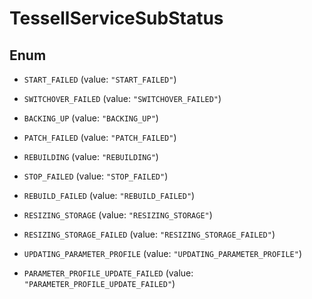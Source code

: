

# TessellServiceSubStatus

## Enum


* `START_FAILED` (value: `"START_FAILED"`)

* `SWITCHOVER_FAILED` (value: `"SWITCHOVER_FAILED"`)

* `BACKING_UP` (value: `"BACKING_UP"`)

* `PATCH_FAILED` (value: `"PATCH_FAILED"`)

* `REBUILDING` (value: `"REBUILDING"`)

* `STOP_FAILED` (value: `"STOP_FAILED"`)

* `REBUILD_FAILED` (value: `"REBUILD_FAILED"`)

* `RESIZING_STORAGE` (value: `"RESIZING_STORAGE"`)

* `RESIZING_STORAGE_FAILED` (value: `"RESIZING_STORAGE_FAILED"`)

* `UPDATING_PARAMETER_PROFILE` (value: `"UPDATING_PARAMETER_PROFILE"`)

* `PARAMETER_PROFILE_UPDATE_FAILED` (value: `"PARAMETER_PROFILE_UPDATE_FAILED"`)



